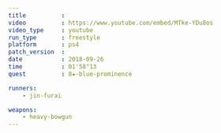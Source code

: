 ```yaml
---
title          :
video          : https://www.youtube.com/embed/MTke-YDu8os
video_type     : youtube
run_type       : freestyle
platform       : ps4
patch_version  :
date           : 2018-09-26
time           : 01'58"13
quest          : 8★-blue-prominence

runners:
    - jin-furai

weapons:
    - heavy-bowgun
---
```

